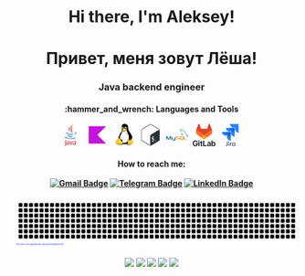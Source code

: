 <h1 align="center"> Hi there, I'm Aleksey! </a> 
<h1 align="center"> Привет, меня зовут Лёша! </a> 
<h3 align="center"> Java backend engineer </h3>



<h4 align="center"> :hammer_and_wrench: Languages and Tools
<br><br>
<img src = "https://github.com/devicons/devicon/blob/master/icons/java/java-original-wordmark.svg" title="Java"  alt="Java" width="40" height="40"/>&nbsp; 
<img src = "https://github.com/devicons/devicon/blob/master/icons/kotlin/kotlin-plain.svg" title="Kotlin"  alt="Kotlin" width="40" height="40"/>&nbsp;
<img src = "https://github.com/devicons/devicon/blob/master/icons/linux/linux-original.svg" title="Linux"  alt="Linux" width="40" height="40"/>&nbsp;  
<img src="https://github.com/devicons/devicon/blob/master/icons/bash/bash-original.svg" title="Bash"  alt="Bash" width="40" height="40"/>&nbsp;
<img src="https://github.com/devicons/devicon/blob/master/icons/mysql/mysql-original-wordmark.svg" title="MySQL" alt="MySQL" width="40" height="40"/>&nbsp;
<img src="https://github.com/devicons/devicon/blob/master/icons/gitlab/gitlab-original-wordmark.svg" title="Gitlab" alt="Gitlab" width="40" height="40"/>&nbsp;
<img src="https://github.com/devicons/devicon/blob/master/icons/jira/jira-original-wordmark.svg" title="Jira" alt="Jira" width="40" height="40"/>&nbsp; 
</h4>



<h4 align="center"> How to reach me:
<br><br>
<a href="mailto:alex1976212@gmail.com"><img src="https://img.shields.io/badge/Gmail-red?style=for-the-badge&logo=Gmail&logoColor=white" alt="Gmail Badge"/></a>
<a href="https://t.me/StayinAlV"><img src="https://img.shields.io/badge/Telegram-blue?style=for-the-badge&logo=telegram&logoColor=white" alt="Telegram Badge"/></a>
<a href="https://www.linkedin.com/in/aleksey-alasheev-bab734262"><img src="https://img.shields.io/badge/LinkedIn-blue?style=for-the-badge&logo=linkedin&logoColor=white" alt="LinkedIn Badge"/></a>

  


![](gitartwork.svg)
<!--![Snake animation](https://github.com/alex1232115/alex1232115/blob/output/github-snake.svg) -->
<!-- -- ![Snake animation](https://github.com/alex1232115/alex1232115/blob/output/github-snake.svg) -->
[![](https://raw.githubusercontent.com/vn7n24fzkq/github-profile-summary-cards-example/master/profile-summary-card-output/city_lights/0-profile-details.svg)](https://github.com/alex1232115/github-profile-summary-cards)
[![](https://raw.githubusercontent.com/vn7n24fzkq/github-profile-summary-cards-example/master/profile-summary-card-output/city_lights/1-repos-per-language.svg)](https://github.com/alex1232115/github-profile-summary-cards) 
[![](https://raw.githubusercontent.com/vn7n24fzkq/github-profile-summary-cards-example/master/profile-summary-card-output/city_lights/2-most-commit-language.svg)](https://github.com/alex1232115/github-profile-summary-cards)
[![](https://raw.githubusercontent.com/vn7n24fzkq/github-profile-summary-cards-example/master/profile-summary-card-output/city_lights/3-stats.svg)](https://github.com/alex1232115/github-profile-summary-cards) 
[![](https://raw.githubusercontent.com/vn7n24fzkq/github-profile-summary-cards-example/master/profile-summary-card-output/city_lights/4-productive-time.svg)](https://github.com/alex1232115/github-profile-summary-cards)

<!-- [![GitHub Streak](https://github-readme-streak-stats.herokuapp.com/?user=alex1232115)](https://git.io/streak-stats) ->
